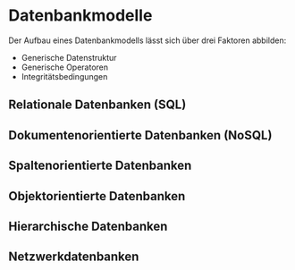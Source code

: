 # Datenbankmodelle
Der Aufbau eines Datenbankmodells lässt sich über drei Faktoren abbilden:
- Generische Datenstruktur
- Generische Operatoren
- Integritätsbedingungen

## Relationale Datenbanken (SQL)
## Dokumentenorientierte Datenbanken (NoSQL)
## Spaltenorientierte Datenbanken
## Objektorientierte Datenbanken
## Hierarchische Datenbanken
## Netzwerkdatenbanken